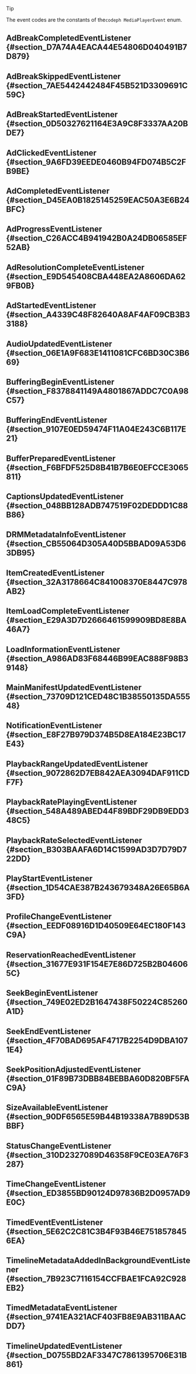 ---
---

>[!TIP]
>
>The event codes are the constants of the`codeph MediaPlayerEvent` enum.

## AdBreakCompletedEventListener {#section_D7A74A4EACA44E54806D040491B7D879}

## AdBreakSkippedEventListener {#section_7AE5442442484F45B521D3309691C59C}

## AdBreakStartedEventListener {#section_0D50327621164E3A9C8F3337AA20BDE7}

## AdClickedEventListener {#section_9A6FD39EEDE0460B94FD074B5C2FB9BE}

## AdCompletedEventListener {#section_D45EA0B1825145259EAC50A3E6B24BFC}

## AdProgressEventListener {#section_C26ACC4B941942B0A24DB06585EF52AB}

## AdResolutionCompleteEventListener {#section_E9D545408CBA448EA2A8606DA629FB0B}

## AdStartedEventListener {#section_A4339C48F82640A8AF4AF09CB3B33188}

## AudioUpdatedEventListener {#section_06E1A9F683E1411081CFC6BD30C3B669}

## BufferingBeginEventListener {#section_F8378841149A4801867ADDC7C0A98C57}

## BufferingEndEventListener {#section_9107E0ED59474F11A04E243C6B117E21}

## BufferPreparedEventListener {#section_F6BFDF525D8B41B7B6E0EFCCE3065811}

## CaptionsUpdatedEventListener {#section_048BB128ADB747519F02DEDDD1C88B86}

## DRMMetadataInfoEventListener {#section_CB55064D305A40D5BBAD09A53D63DB95}

## ItemCreatedEventListener {#section_32A3178664C841008370E8447C978AB2}

## ItemLoadCompleteEventListener {#section_E29A3D7D2666461599909BD8E8BA46A7}

## LoadInformationEventListener {#section_A986AD83F68446B99EAC888F98B39148}

## MainManifestUpdatedEventListener {#section_73709D121CED48C1B38550135DA55548}

## NotificationEventListener {#section_E8F27B979D374B5D8EA184E23BC17E43}

## PlaybackRangeUpdatedEventListener {#section_9072862D7EB842AEA3094DAF911CDF7F}

## PlaybackRatePlayingEventListener {#section_548A489ABED44F89BDF29DB9EDD348C5}

## PlaybackRateSelectedEventListener {#section_B303BAAFA6D14C1599AD3D7D79D722DD}

## PlayStartEventListener {#section_1D54CAE387B243679348A26E65B6A3FD}

## ProfileChangeEventListener {#section_EEDF08916D1D40509E64EC180F143C9A}

## ReservationReachedEventListener {#section_31677E931F154E7E86D725B2B046065C}

## SeekBeginEventListener {#section_749E02ED2B1647438F50224C85260A1D}

## SeekEndEventListener {#section_4F70BAD695AF4717B2254D9DBA1071E4}

## SeekPositionAdjustedEventListener {#section_01F89B73DBB84BEBBA60D820BF5FAC9A}

## SizeAvailableEventListener {#section_90DF6565E59B44B19338A7B89D53BBBF}

## StatusChangeEventListener {#section_310D2327089D46358F9CE03EA76F3287}

## TimeChangeEventListener {#section_ED3855BD90124D97836B2D0957AD9E0C}

## TimedEventEventListener {#section_5E62C2C81C3B4F93B46E7518578456EA}

## TimelineMetadataAddedInBackgroundEventListener {#section_7B923C7116154CCFBAE1FCA92C928EB2}

## TimedMetadataEventListener {#section_9741EA321ACF403FB8E9AB311BAACDD7}

## TimelineUpdatedEventListener {#section_D0755BD2AF3347C7861395706E31B861}

